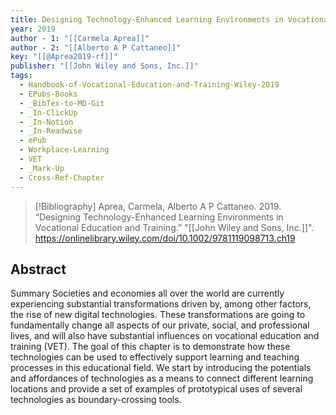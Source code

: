 ```yaml
---
title: Designing Technology-Enhanced Learning Environments in Vocational Education and Training
year: 2019
author - 1: "[[Carmela Aprea]]"
author - 2: "[[Alberto A P Cattaneo]]"
key: "[[@Aprea2019-rf]]"
publisher: "[[John Wiley and Sons, Inc.]]"
tags:
  - Handbook-of-Vocational-Education-and-Training-Wiley-2019
  - EPubs-Books
  - _BibTex-to-MD-Git
  - _In-ClickUp
  - _In-Notion
  - _In-Readwise
  - ePub
  - Workplace-Learning
  - VET
  - _Mark-Up
  - Cross-Ref-Chapter
---
```


> [!Bibliography]
> Aprea, Carmela, Alberto A P Cattaneo. 2019. “Designing Technology-Enhanced Learning Environments in Vocational Education and Training.” "[[John Wiley and Sons, Inc.]]". https://onlinelibrary.wiley.com/doi/10.1002/9781119098713.ch19

## Abstract
Summary Societies and economies all over the world are currently experiencing substantial transformations driven by, among other factors, the rise of new digital technologies. These transformations are going to fundamentally change all aspects of our private, social, and professional lives, and will also have substantial influences on vocational education and training (VET). The goal of this chapter is to demonstrate how these technologies can be used to effectively support learning and teaching processes in this educational field. We start by introducing the potentials and affordances of technologies as a means to connect different learning locations and provide a set of examples of prototypical uses of several technologies as boundary-crossing tools.